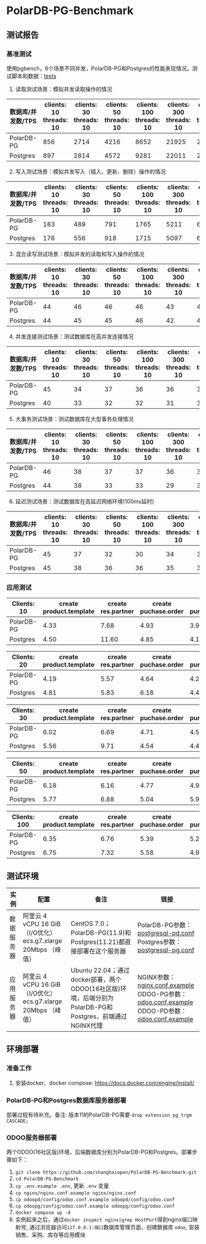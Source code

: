 # PolarDB-PG-Benchmark

## 测试报告

### 基准测试

使用pgbench，6个场景不同并发，PolarDB-PG和Postgres的性能表现情况。测试脚本和数据：[tests](tests)

1. 读取测试场景：模拟并发读取操作的情况

| 数据库/并发数/TPS | clients: 10<br />threads: 10 | clients: 30<br />threads: 10 | clients: 50<br />threads: 10 | clients: 100<br />threads: 10 | clients: 300<br />threads: 10 | clients: 500<br />threads: 10 |
| ----------------- | ---------------------------- | ---------------------------- | ---------------------------- | ----------------------------- | ----------------------------- | ----------------------------- |
| PolarDB-PG        | 856                          | 2714                         | 4216                         | 8652                          | 21925                         | 21429                         |
| Postgres          | 897                          | 2814                         | 4572                         | 9281                          | 22011                         | 21456                         |




2. 写入测试场景：模拟并发写入（插入、更新、删除）操作的情况

| 数据库/并发数/TPS | clients: 10 <br/>threads: 10 | clients: 30 <br/>threads: 10 | clients: 50 <br/>threads: 10 | clients: 100 <br/>threads: 10 | clients: 300 <br/>threads: 10 | clients: 500 <br/>threads: 10 |
| ----------------- | ----------------------- | ----------------------- | ----------------------- | ------------------------ | ------------------------ | ------------------------ |
| PolarDB-PG        | 183                     | 489                     | 791                     | 1765                     | 5211                     | 6003                     |
| Postgres          | 176                     | 556                     | 918                     | 1715                     | 5097                     | 6042                     |



3. 混合读写测试场景：模拟并发的读取和写入操作的情况

| 数据库/并发数/TPS | clients: 10 <br/>threads: 10 | clients: 30 <br/>threads: 10 | clients: 50 <br/>threads: 10 | clients: 100 <br/>threads: 10 | clients: 300 <br/>threads: 10 | clients: 500 <br/>threads: 10 |
| ----------------- | ----------------------- | ----------------------- | ----------------------- | ------------------------ | ------------------------ | ------------------------ |
| PolarDB-PG        | 44                      | 46                      | 46                      | 46                       | 43                       | 45                       |
| Postgres          | 44                      | 45                      | 45                      | 46                       | 42                       | 43                       |



4. 并发连接测试场景：测试数据库在高并发连接情况

| 数据库/并发数/TPS | clients: 10 <br/>threads: 10 | clients: 30 <br/>threads: 10 | clients: 50 <br/>threads: 10 | clients: 100 <br/>threads: 10 | clients: 300 <br/>threads: 10 | clients: 500 <br/>threads: 10 |
| ----------------- | ----------------------- | ----------------------- | ----------------------- | ------------------------ | ------------------------ | ------------------------ |
| PolarDB-PG        | 45                      | 34                      | 37                      | 36                       | 36                       | 35                       |
| Postgres          | 40                      | 33                      | 32                      | 32                       | 31                       | 35                       |



5. 大事务测试场景：测试数据库在大型事务处理情况

| 数据库/并发数/TPS | clients: 10 <br/>threads: 10 | clients: 30 <br/>threads: 10 | clients: 50 <br/>threads: 10 | clients: 100 <br/>threads: 10 | clients: 300 <br/>threads: 10 | clients: 500 <br/>threads: 10 |
| ----------------- | ----------------------- | ----------------------- | ----------------------- | ------------------------ | ------------------------ | ------------------------ |
| PolarDB-PG        | 46                      | 38                      | 37                      | 37                       | 36                       | 36                       |
| Postgres          | 44                      | 38                      | 33                      | 33                       | 29                       | 32                       |



6. 延迟测试场景：测试数据库在高延迟网络环境(100ms延时)

| 数据库/并发数/TPS | clients: 10 <br/>threads: 10 | clients: 30 <br/>threads: 10 | clients: 50 <br/>threads: 10 | clients: 100 <br/>threads: 10 | clients: 300 <br/>threads: 10 | clients: 500 <br/>threads: 10 |
| ----------------- | ----------------------- | ----------------------- | ----------------------- | ------------------------ | ------------------------ | ------------------------ |
| PolarDB-PG        | 45                      | 37                      | 32                      | 30                       | 34                       | 32                       |
| Postgres          | 45                      | 38                      | 36                      | 36                       | 35                       | 35                       |


### 应用测试
| Clients: 10 | create product.template | create res.partner | create puchase.order | confirm purchase.order | create sale.order | confirm sale.order |
| ----------- | ----------------------- | ------------------ | -------------------- | ---------------------- | ----------------- | ------------------ |
| PolarDB-PG  | 4.33                    | 7.68               | 4.93                 | 3.99                   | 12.67             | 9.61               |
| Postgres    | 4.50                    | 11.60              | 4.85                 | 4.11                   | 6.71              | 4.57               |



| Clients: 20 | create product.template | create res.partner | create puchase.order | confirm purchase.order | create sale.order | confirm sale.order |
| ----------- | ----------------------- | ------------------ | -------------------- | ---------------------- | ----------------- | ------------------ |
| PolarDB-PG  | 4.19                    | 5.57               | 4.64                 | 4.25                   | 9.38              | 6.66               |
| Postgres    | 4.81                    | 5.83               | 6.18                 | 4.44                   | 12.28             | 5.28               |



| Clients: 30 | create product.template | create res.partner | create puchase.order | confirm purchase.order | create sale.order | confirm sale.order |
| ----------- | ----------------------- | ------------------ | -------------------- | ---------------------- | ----------------- | ------------------ |
| PolarDB-PG  | 6.02                    | 6.69               | 4.71                 | 4.54                   | 12.72             | 5.77               |
| Postgres    | 5.56                    | 9.71               | 4.54                 | 4.41                   | 11.24             | 5.57               |



| Clients: 50 | create product.template | create res.partner | create puchase.order | confirm purchase.order | create sale.order | confirm sale.order |
| ----------- | ----------------------- | ------------------ | -------------------- | ---------------------- | ----------------- | ------------------ |
| PolarDB-PG  | 6.18                    | 6.16               | 4.77                 | 4.93                   | 12.54             | 6.68               |
| Postgres    | 5.77                    | 6.88               | 5.04                 | 5.93                   | 10.50             | 8.64               |



| Clients: 100 | create product.template | create res.partner | create puchase.order | confirm purchase.order | create sale.order | confirm sale.order |
| ------------ | ----------------------- | ------------------ | -------------------- | ---------------------- | ----------------- | ------------------ |
| PolarDB-PG   | 6.35                    | 6.76               | 5.39                 | 5.25                   | 6.92              | 5.53               |
| Postgres     | 6.75                    | 7.32               | 5.58                 | 4.94                   | 8.75              | 5.85               |



## 测试环境

| 实例    | 配置                                                        | 备注                                                                           | 链接                                                                                                                               |
|-------|-----------------------------------------------------------|------------------------------------------------------------------------------|----------------------------------------------------------------------------------------------------------------------------------|
| 数据服务器 | 阿里云 4 vCPU 16 GiB （I/O优化）<br/>ecs.g7.xlarge   20Mbps （峰值） | CentOS 7.0；PolarDB-PG(11.9)和Postgres(11.21)都直接部署在这个服务器                       | PolarDB-PG参数：[postgresql-pd.conf](odoopd%2Fpostgresql-pd.conf)<br/> Postgres参数：[postgresql-pg.conf](odoopg%2Fpostgresql-pg.conf) |
| 应用服务器 | 阿里云 4 vCPU 16 GiB （I/O优化）<br/>ecs.g7.xlarge   20Mbps （峰值） | Ubuntu 22.04；通过docker部署，两个ODOO(16社区版)环境，后端分别为PolarDB-PG和Postgres，前端通过NGINX代理 | NGINX参数：[nginx.conf.example](nginx%2Fnginx.conf.example)<br/> ODOO-PG参数：[odoo.conf.example](odoopg%2Fconfig%2Fodoo.conf.example)<br/> ODOO-PD参数：[odoo.conf.example](odoopd%2Fconfig%2Fodoo.conf.example) |




## 环境部署
### 准备工作
1. 安装docker、docker compose: https://docs.docker.com/engine/install/

### PolarDB-PG和Postgres数据库服务器部署
部署过程有待补充。备注: 版本11的PolarDB-PG需要 `drop extension pg_trgm CASCADE;` 

### ODOO服务器部署
两个ODOO(16社区版)环境，后端数据库分别为PolarDB-PG和Postgres。部署步骤如下：
1. `git clone https://github.com/shanghaiopen/PolarDB-PG-Benchmark.git`
2. `cd PolarDB-PG-Benchmark`
3. `cp .env.example .env`, 更新 `.env` 变量
4. `cp nginx/nginx.conf.example nginx/nginx.conf`
5. `cp odoopd/config/odoo.conf.example odoopd/config/odoo.conf`
6. `cp odoopg/config/odoo.conf.example odoopg/config/odoo.conf`
7. `docker compose up -d`
8. 实例起来之后，通过`docker inspect nginx|grep HostPort`得到nginx端口映射号, 通过浏览器访问`127.0.0.1:端口`数据库管理页面，创建数据库 `odoo`, 安装销售、采购、库存等应用模块




